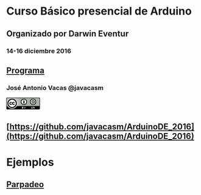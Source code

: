 # Curso Básico presencial de Arduino

## Organizado por Darwin Eventur

### 14-16 diciembre 2016

## [Programa](./programa.md)

### José Antonio Vacas @javacasm

![cc](./images/CCbySQ_88x31.png)

## [https://github.com/javacasm/ArduinoDE_2016](https://github.com/javacasm/ArduinoDE_2016)

# Ejemplos

## [Parpadeo](./Parpadep/Parpadeo.ino)
